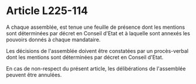 # Article L225-114

A chaque assemblée, est tenue une feuille de présence dont les mentions sont déterminées par décret en Conseil d'Etat et à laquelle sont annexés les pouvoirs donnés à chaque mandataire.

Les décisions de l'assemblée doivent être constatées par un procès-verbal dont les mentions sont déterminées par décret en Conseil d'Etat.

En cas de non-respect du présent article, les délibérations de l'assemblée peuvent être annulées.
